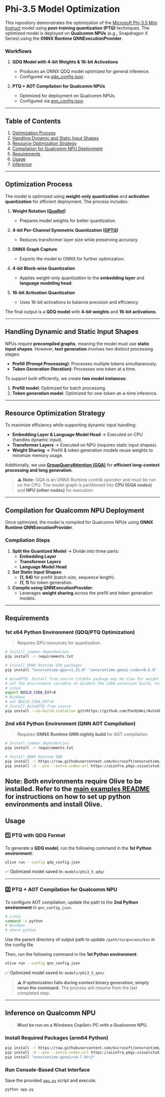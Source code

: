# Phi-3.5 Model Optimization

This repository demonstrates the optimization of the [Microsoft Phi-3.5 Mini Instruct](https://huggingface.co/microsoft/Phi-3.5-mini-instruct) model using **post-training quantization (PTQ)** techniques. The optimized model is deployed on **Qualcomm NPUs** (e.g., Snapdragon X Series) using the **ONNX Runtime QNNExecutionProvider**.

### **Workflows**
1. **QDQ Model with 4-bit Weights & 16-bit Activations**
   - Produces an ONNX QDQ model optimized for general inference.
   - Configured via [qdq_config.json](qdq_config.json).

2. **PTQ + AOT Compilation for Qualcomm NPUs**
   - Optimized for deployment on Qualcomm NPUs.
   - Configured via [qnn_config.json](qnn_config.json).

---

## **Table of Contents**
1. [Optimization Process](#optimization-process)
2. [Handling Dynamic and Static Input Shapes](#handling-dynamic-and-static-input-shapes)
3. [Resource Optimization Strategy](#resource-optimization-strategy)
4. [Compilation for Qualcomm NPU Deployment](#compilation-for-qualcomm-npu-deployment)
5. [Requirements](#requirements)
6. [Usage](#usage)
7. [Inference](#inference)

---

## **Optimization Process**

The model is optimized using **weight-only quantization** and **activation quantization** for efficient deployment. The process includes:

1. **Weight Rotation ([QuaRot](https://arxiv.org/abs/2404.00456))**
   - Prepares model weights for better quantization.

2. **4-bit Per-Channel Symmetric Quantization ([GPTQ](https://arxiv.org/abs/2210.17323))**
   - Reduces transformer layer size while preserving accuracy.

3. **ONNX Graph Capture**
   - Exports the model to ONNX for further optimization.

4. **4-bit Block-wise Quantization**
   - Applies weight-only quantization to the **embedding layer** and **language modeling head**.

5. **16-bit Activation Quantization**
   - Uses 16-bit activations to balance precision and efficiency.

The final output is a **QDQ model** with **4-bit weights** and **16-bit activations**.

---

## **Handling Dynamic and Static Input Shapes**

NPUs require **precompiled graphs**, meaning the model must use **static input shapes**. However, **text generation** involves two distinct processing stages:

- **Prefill (Prompt Processing)**: Processes multiple tokens simultaneously.
- **Token Generation (Iteration)**: Processes one token at a time.

To support both efficiently, we create **two model instances**:
1. **Prefill model**: Optimized for batch processing.
2. **Token generation model**: Optimized for one-token-at-a-time inference.

---

## **Resource Optimization Strategy**

To maximize efficiency while supporting dynamic input handling:

- **Embedding Layer & Language Model Head** → Executed on CPU (handles dynamic input).
- **Transformer Layers** → Executed on NPU (requires static input shapes).
- **Weight Sharing** → Prefill & token generation models reuse weights to minimize memory usage.

Additionally, we use **[GroupQueryAttention (GQA)](https://github.com/microsoft/onnxruntime/blob/main/docs/ContribOperators.md#com.microsoft.GroupQueryAttention)** for **efficient long-context processing and long generation**.
> ⚠️ **Note:** GQA is an ONNX Runtime *contrib operator* and must be run on the CPU. The model graph is partitioned into **CPU (GQA nodes)** and **NPU (other nodes)** for execution.

---

## **Compilation for Qualcomm NPU Deployment**

Once optimized, the model is compiled for Qualcomm NPUs using **ONNX Runtime QNNExecutionProvider**.

### **Compilation Steps**
1. **Split the Quantized Model** → Divide into three parts:
   - **Embedding Layer**
   - **Transformer Layers**
   - **Language Model Head**
2. **Set Static Input Shapes**:
   - **(1, 64)** for prefill (batch size, sequence length).
   - **(1, 1)** for token generation.
3. **Compile using QNNExecutionProvider**:
   - Leverages **weight sharing** across the prefill and token generation models.

---

## **Requirements**

### **1st x64 Python Environment (QDQ/PTQ Optimization)**
> Requires GPU resources for quantization.

```bash
# Install common dependencies
pip install -r requirements.txt

# Install ONNX Runtime GPU packages
pip install "onnxruntime-gpu>=1.21.0" "onnxruntime-genai-cuda>=0.6.0"

# AutoGPTQ: Install from source (stable package may be slow for weight packing)
# set the environment variable to disable the CUDA extension build, not required since we are not doing inference
# Linux
export BUILD_CUDA_EXT=0
# Windows
# set BUILD_CUDA_EXT=0
# Install AutoGPTQ from source
pip install --no-build-isolation git+https://github.com/PanQiWei/AutoGPTQ.git
```

### **2nd x64 Python Environment (QNN AOT Compilation)**
> Requires **ONNX Runtime QNN nightly build** for AOT compilation.

```bash
# Install common dependencies
pip install -r requirements.txt

# Install ONNX Runtime QNN
pip install -r https://raw.githubusercontent.com/microsoft/onnxruntime/refs/heads/main/requirements.txt
pip install -U --pre --extra-index-url https://aiinfra.pkgs.visualstudio.com/PublicPackages/_packaging/ORT-Nightly/pypi/simple onnxruntime-qnn --no-deps
```

**Note:** Both environments require Olive to be installed. Refer to the [main examples README](https://github.com/microsoft/Olive/tree/main/examples#important) for instructions on how to set up python environments and install Olive.
---

## **Usage**

### **1️⃣ PTQ with QDQ Format**
To generate a **QDQ model**, run the following command in the **1st Python environment**:

```bash
olive run --config qdq_config.json
```

✅ Optimized model saved in: `models/phi3_5_qdq/`

---

### **2️⃣ PTQ + AOT Compilation for Qualcomm NPU**
To configure AOT compilation, update the path to the **2nd Python environment** in `qnn_config.json`.

```bash
# Linux
command -v python
# Windows
# where python
```
Use the parent directory of output path to update `/path/to/qnn/env/bin` in the config file.

Then, run the following command in the **1st Python environment**:

```bash
olive run --config qnn_config.json
```

✅ Optimized model saved in: `models/phi3_5_qnn/`

> **⚠️ If optimization fails during context binary generation, simply rerun the command.** The process will resume from the last completed step.

---

## **Inference on Qualcomm NPU**

> **Must be run on a Windows Copilot+ PC with a Qualcomm NPU.**

### **Install Required Packages (arm64 Python)**
```bash
pip install -r https://raw.githubusercontent.com/microsoft/onnxruntime/refs/heads/main/requirements.txt
pip install -U --pre --extra-index-url https://aiinfra.pkgs.visualstudio.com/PublicPackages/_packaging/ORT-Nightly/pypi/simple onnxruntime-qnn --no-deps
pip install "onnxruntime-genai>=0.7.0rc2"
```

### **Run Console-Based Chat Interface**
Save the provided [`app.py`](app.py) script and execute:
```bash
python app.py
```
